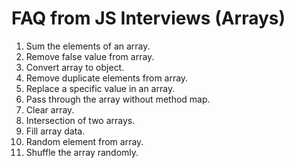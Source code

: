 # FAQ from JS Interviews (Arrays) #

1. Sum the elements of an array.
2. Remove false value from array.
3. Convert array to object.
4. Remove duplicate elements from array.
5. Replace a specific value in an array.
6. Pass through the array without method map.
7. Clear array.
8. Intersection of two arrays.
9. Fill array data.
10. Random element from array.
11. Shuffle the array randomly.
